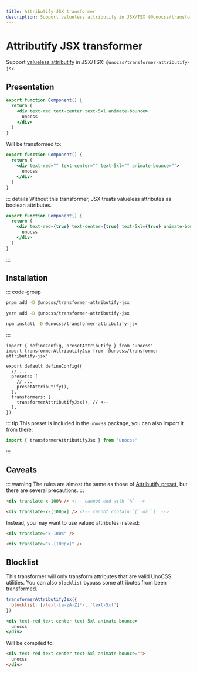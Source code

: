 ```yaml
---
title: Attributify JSX transformer
description: Support valueless attributify in JSX/TSX (@unocss/transformer-attributify-jsx)
---
```


#  Attributify JSX transformer

Support [valueless attributify](/presets/attributify#valueless-attributify) in JSX/TSX: `@unocss/transformer-attributify-jsx`.

## Presentation

<!-- @unocss-ignore -->

```jsx
export function Component() {
  return (
    <div text-red text-center text-5xl animate-bounce>
      unocss
    </div>
  )
}
```

Will be transformed to:

```jsx
export function Component() {
  return (
    <div text-red="" text-center="" text-5xl="" animate-bounce="">
      unocss
    </div>
  )
}
```

::: details Without this transformer, JSX treats valueless attributes as boolean attributes.
```jsx
export function Component() {
  return (
    <div text-red={true} text-center={true} text-5xl={true} animate-bounce={true}>
      unocss
    </div>
  )
}
```
:::

## Installation

::: code-group
  ```bash [pnpm]
  pnpm add -D @unocss/transformer-attributify-jsx
  ```
  ```bash [yarn]
  yarn add -D @unocss/transformer-attributify-jsx
  ```
  ```bash [npm]
  npm install -D @unocss/transformer-attributify-jsx
  ```
:::

```ts{11} [uno.config.ts]
import { defineConfig, presetAttributify } from 'unocss'
import transformerAttributifyJsx from '@unocss/transformer-attributify-jsx'

export default defineConfig({
  // ...
  presets: [
    // ...
    presetAttributify(),
  ],
  transformers: [
    transformerAttributifyJsx(), // <--
  ],
})
```

::: tip
This preset is included in the `unocss` package, you can also import it from there:

```ts
import { transformerAttributifyJsx } from 'unocss'
```
:::

## Caveats

::: warning
The rules are almost the same as those of [Attributify preset](/presets/attributify), but there are several precautions.
:::

```html
<div translate-x-100% /> <!-- cannot end with `%` -->

<div translate-x-[100px] /> <!-- cannot contain `[` or `]` -->
```

Instead, you may want to use valued attributes instead:

```html
<div translate="x-100%" />

<div translate="x-[100px]" />
```

## Blocklist

This transformer will only transform attributes that are valid UnoCSS utilities.
You can also `blocklist` bypass some attributes from been transformed.

```js
transformerAttributifyJsx({
  blocklist: [/text-[a-zA-Z]*/, 'text-5xl']
})
```

```jsx
<div text-red text-center text-5xl animate-bounce>
  unocss
</div>
```

Will be compiled to:

```html
<div text-red text-center text-5xl animate-bounce="">
  unocss
</div>
```
